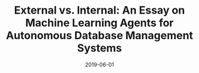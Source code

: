 ---
title: 'External vs. Internal: An Essay on Machine Learning Agents for Autonomous Database Management Systems'
collection: 'publications'
permalink: '/publications/2019-06-01-pavlo19-ieee'
date: 2019-06-01
authors: 'Andrew Pavlo, Matthew Butrovich, Ananya Joshi, Lin Ma, Prashanth Menon, Dana Van Aken, Lisa Lee, Ruslan Salakhutdinov'
venue: 'IEEE Data Engineering Bulletin'
paperurl: 'http://danavanaken.com/files/pavlo19-ieee.pdf'
---